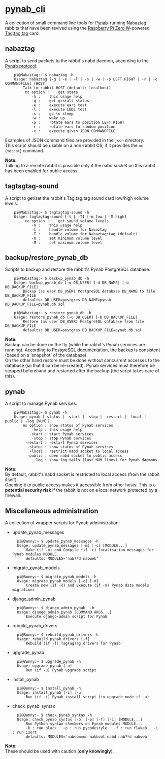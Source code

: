 # [pynab_cli](https://github.com/f-laurens/pynab_cli/archive/release.zip)

A collection of small command line tools for [Pynab](https://github.com/nabaztag2018/pynab)-running Nabaztag rabbits that have been revived using the [Raspberry Pi Zero W](https://www.raspberrypi.org/products/raspberry-pi-zero-w)-powered [Tag:tag:tag](https://www.tagtagtag.fr/index_eng.html) card.

## nabaztag

A script to send packets to the rabbit's nabd daemon, according to the [Pynab protocol](https://github.com/nabaztag2018/pynab/blob/master/PROTOCOL.md).

		pi@Nabaztag:~ $ nabaztag -h
		Usage: nabaztag [-g | -e | -l | -s | -w | -p LEFT.RIGHT | -r | -c COMMANDFILE] [HOST]
			Talk to rabbit HOST (default: localhost)
			 no option :	get state
				-h :	this usage help
				-g :	get gestalt status
				-e :	execute ears test
				-l :	execute LEDs test
				-s :	go to sleep
				-w :	wake up
				-p :	rotate ears to position LEFT.RIGHT
				-r :	rotate ears to random position
				-c :	execute given JSON COMMANDFILE
			
Examples of JSON command files are provided in the `json` directory.  
This script should be usable on a non-rabbit OS, if it provides the `nc` (`netcat`) command.

**Note:**  
Talking to a remote rabbit is possible only if the nabd socket on this rabbit has been enabled for public access.

## tagtagtag-sound

A script to get/set the rabbit's Tag:tag:tag sound card low/high volume levels.

		pi@Nabaztag:~ $ tagtagtag-sound -h
		Usage: tagtagtag-sound [-t | -T] [-m low | -M high]
			 no option :	get sound volume levels
				-h :	this usage help
				-t :	handle volume for Nabaztag
				-T :	handle volume for Nabaztag:tag (default)
				-m :	set minimum volume level
				-M :	set maximum volume level

## backup/restore_pynab_db

Scripts to backup and restore the rabbit's Pynab PostgreSQL database.

		pi@Nabaztag:~ $ backup_pynab_db -h
		Usage: backup_pynab_db [-u DB_USER] [-d DB_NAME] [-b DB_BACKUP_FILE]
			Backup (as user DB_USER) PostgreSQL database DB_NAME to file DB_BACKUP_FILE
			defaults: DB_USER=postgres DB_NAME=pynab DB_BACKUP_FILE=pynab.db.sql
		
		pi@Nabaztag:~ $ restore_pynab_db -h
		Usage: restore_pynab_db [-u DB_USER] [-b DB_BACKUP_FILE]
			Restore (as user DB_USER) PostgreSQL database from file DB_BACKUP_FILE
			defaults: DB_USER=postgres DB_BACKUP_FILE=pynab.db.sql

**Note:**  
Backup can be done on the fly (while the rabbit's Pynab services are running). According to PostgreSQL documentation, the backup is consistent (based on a 'snapshot' of the database).  
On the other hand restore must be done without concurrent accesses to the database (so that it can be re-created). Pynab services must therefore be stopped beforehand and restarted after the backup (the script takes care of this).

## pynab

A script to manage Pynab services.
		
		pi@Nabaztag:~ $ pynab -h
		Usage: pynab [-status | -start | -stop | -restart | -local | -public | -log [NUM]]
			no option :	show status of Pynab services
			    -help :	this usage help
			   -start :	start Pynab services
			    -stop :	stop Pynab services
			 -restart :	restart Pynab services
			  -status :	show status of Pynab services
			   -local :	restrict nabd socket to local access
			  -public :	open nabd socket to public access
			     -log :	show log tails (last NUM lines) for Pynab daemons

**Note:**  
By default, rabbit's nabd socket is restricted to local access (from the rabbit itself).  
Opening it to public access makes it accessible from other hosts. This is a **potential security risk** if the rabbit is not on a local network protected by a firewall.

## Miscellaneous administration

A collection of wrapper scripts for Pynab administration:
- update_pynab_messages

		pi@Bunny:~ $ update_pynab_messages -h
		Usage: update_pynab_messages [-m] [-c] [MODULE...]
			Make (if -m) and Compile (if -c) localisation messages for Pynab modules MODULE...
			defaults: MODULES='nab?*d nabweb'
- migrate_pynab_models

		pi@Bunny:~ $ migrate_pynab_models -h
		Usage: migrate_pynab_models [-c] [-m]
			Create new (if -c) and Execute (if -m) Pynab data models migrations
- django_admin_pynab

		pi@Bunny:~ $ django_admin_pynab  -h
		Usage: django_admin_pynab [COMMAND ARGS...]
			Execute django-admin script for Pynab
- rebuild_pynab_drivers

		pi@Bunny:~ $ rebuild_pynab_drivers -h
		Usage: rebuild_pynab_drivers [-f]
			Rebuild (if -f) TagTagTag drivers for Pynab
- upgrade_pynab

		pi@Bunny:~ $ upgrade_pynab -h
		Usage: upgrade_pynab [-u]
			Run (if -u) Pynab upgrade script
- install_pynab

		pi@Bunny:~ $ install_pynab -h
		Usage: install_pynab [-i] [-u]
			Run (if -i) Pynab install script (in upgrade mode if -u)
- check_pynab_syntax

		pi@Bunny:~ $ check_pynab_syntax -h
		Usage: check_pynab_syntax [-b] [-p] [-f] [-i] [MODULE...]
			Run Python syntax checkers on Pynab modules MODULE...
			-b : run black   -p : run pycodestyle   -f : run flake8   -i : run isort
			defaults: MODULES='nabcommon nabboot nabd nab?*d nabweb'

**Note:**  
These should be used with caution (**only knowingly**).
